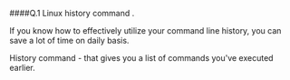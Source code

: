
####Q.1 Linux history command .

 If you know how to effectively utilize your command line history, you can save a lot of time on daily basis.

History command - that gives you a list of commands you've executed earlier.

